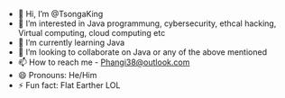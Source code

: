 - 👋 Hi, I’m @TsongaKing
- 👀 I’m interested in Java programmung, cybersecurity, ethcal hacking, Virtual computing, cloud computing etc
- 🌱 I’m currently learning Java
- 💞️ I’m looking to collaborate on Java or any of the above mentioned
- 📫 How to reach me - Phangi38@outlook.com
- 😄 Pronouns: He/Him
- ⚡ Fun fact: Flat Earther LOL

<!---
TsongaKing/TsongaKing is a ✨ special ✨ repository because its `README.md` (this file) appears on your GitHub profile.
You can click the Preview link to take a look at your changes.
--->
